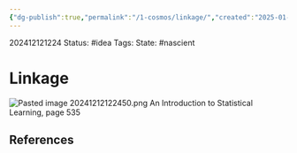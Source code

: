 ```yaml
---
{"dg-publish":true,"permalink":"/1-cosmos/linkage/","created":"2025-01-22T11:17:14.224-05:00","updated":"2024-12-12T12:25:08.000-05:00"}
---
```


202412121224
Status: #idea
Tags: 
State: #nascient
# Linkage

![Pasted image 20241212122450.png](/img/user/3.%20Black%20Holes/Files/Pasted%20image%2020241212122450.png)
An Introduction to Statistical Learning, page 535


## References
